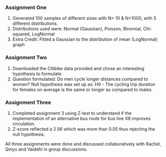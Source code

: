 ### Assignment One
1. Generated 100 samples of different sizes with N> 10 & N>1000, with 5 different distributions.
2. Distributions used were: Normal (Gaussian), Poisson, Binomial, Chi-squared, LogNormal
3. Extra Credit: Fitted a Gaussian to the distribution of mean (LogNormal) graph

### Assignment Two

1. Downloaded the Citibike data provided and chose an interesting hypothesis to formulate.
2. Question formulated: Do men cycle longer distances compared to women? Null hypothesis was set up as: 
   H0 - The cycling trip duration for females on average is the same or longer as compared to males.

### Assignment Three
1. Completed assignment 3 using Z-test to understand if the implementation of an alternative bus route for bus line X8 improves circulation.
2. Z-score reflected a 2.56 which was more than 0.05 thus rejecting the null hypothesis. 

All three assignments were done and discussed collaboratively with Rachel, Qinyu and Vaidehi in group discussions. 